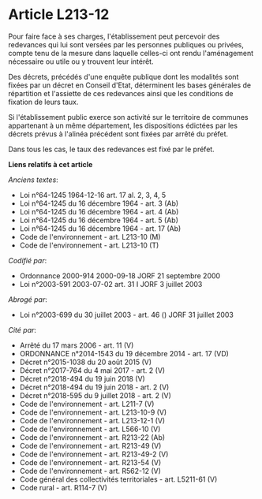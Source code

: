 # Article L213-12

Pour faire face à ses charges, l'établissement peut percevoir des redevances qui lui sont versées par les personnes publiques
ou privées, compte tenu de la mesure dans laquelle celles-ci ont rendu l'aménagement nécessaire ou utile ou y trouvent leur
intérêt.

Des décrets, précédés d'une enquête publique dont les modalités sont fixées par un décret en Conseil d'Etat, déterminent les
bases générales de répartition et l'assiette de ces redevances ainsi que les conditions de fixation de leurs taux.

Si l'établissement public exerce son activité sur le territoire de communes appartenant à un même département, les
dispositions édictées par les décrets prévus à l'alinéa précédent sont fixées par arrêté du préfet.

Dans tous les cas, le taux des redevances est fixé par le préfet.

**Liens relatifs à cet article**

_Anciens textes_:

  - Loi n°64-1245 1964-12-16 art. 17 al. 2, 3, 4, 5
  - Loi n°64-1245 du 16 décembre 1964 - art. 3 (Ab)
  - Loi n°64-1245 du 16 décembre 1964 - art. 4 (Ab)
  - Loi n°64-1245 du 16 décembre 1964 - art. 5 (Ab)
  - Loi n°64-1245 du 16 décembre 1964 - art. 17 (Ab)
  - Code de l'environnement - art. L213-10 (M)
  - Code de l'environnement - art. L213-10 (T)

_Codifié par_:

  - Ordonnance 2000-914 2000-09-18 JORF 21 septembre 2000
  - Loi n°2003-591 2003-07-02 art. 31 I JORF 3 juillet 2003

_Abrogé par_:

  - Loi n°2003-699 du 30 juillet 2003 - art. 46 () JORF 31 juillet 2003

_Cité par_:

  - Arrêté du 17 mars 2006 - art. 11 (V)
  - ORDONNANCE n°2014-1543 du 19 décembre 2014 - art. 17 (VD)
  - Décret n°2015-1038 du 20 août 2015 (V)
  - Décret n°2017-764 du 4 mai 2017 - art. 2 (V)
  - Décret n°2018-494 du 19 juin 2018 (V)
  - Décret n°2018-494 du 19 juin 2018 - art. 2 (V)
  - Décret n°2018-595 du 9 juillet 2018 - art. 2 (V)
  - Code de l'environnement - art. L211-7 (V)
  - Code de l'environnement - art. L213-10-9 (V)
  - Code de l'environnement - art. L213-12-1 (V)
  - Code de l'environnement - art. L566-10 (V)
  - Code de l'environnement - art. R213-22 (Ab)
  - Code de l'environnement - art. R213-49 (V)
  - Code de l'environnement - art. R213-49-2 (V)
  - Code de l'environnement - art. R213-54 (V)
  - Code de l'environnement - art. R562-12 (V)
  - Code général des collectivités territoriales - art. L5211-61 (V)
  - Code rural - art. R114-7 (V)
